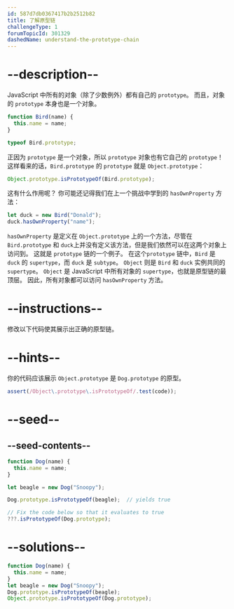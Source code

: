 ```yaml
---
id: 587d7db0367417b2b2512b82
title: 了解原型链
challengeType: 1
forumTopicId: 301329
dashedName: understand-the-prototype-chain
---
```


# --description--

JavaScript 中所有的对象（除了少数例外）都有自己的 `prototype`。 而且，对象的 `prototype` 本身也是一个对象。

```js
function Bird(name) {
  this.name = name;
}

typeof Bird.prototype;
```

正因为 `prototype` 是一个对象，所以 `prototype` 对象也有它自己的 `prototype`！ 这样看来的话，`Bird.prototype` 的 `prototype` 就是 `Object.prototype`：

```js
Object.prototype.isPrototypeOf(Bird.prototype);
```

这有什么作用呢？ 你可能还记得我们在上一个挑战中学到的 `hasOwnProperty` 方法：

```js
let duck = new Bird("Donald");
duck.hasOwnProperty("name");
```

`hasOwnProperty` 是定义在 `Object.prototype` 上的一个方法，尽管在 `Bird.prototype` 和 `duck`上并没有定义该方法，但是我们依然可以在这两个对象上访问到。 这就是 `prototype` 链的一个例子。 在这个`prototype` 链中，`Bird` 是 `duck` 的 `supertype`，而 `duck` 是 `subtype`。 `Object` 则是 `Bird` 和 `duck` 实例共同的 `supertype`。 `Object` 是 JavaScript 中所有对象的 `supertype`，也就是原型链的最顶层。 因此，所有对象都可以访问 `hasOwnProperty` 方法。

# --instructions--

修改以下代码使其展示出正确的原型链。

# --hints--

你的代码应该展示 `Object.prototype` 是 `Dog.prototype` 的原型。

```js
assert(/Object\.prototype\.isPrototypeOf/.test(code));
```

# --seed--

## --seed-contents--

```js
function Dog(name) {
  this.name = name;
}

let beagle = new Dog("Snoopy");

Dog.prototype.isPrototypeOf(beagle);  // yields true

// Fix the code below so that it evaluates to true
???.isPrototypeOf(Dog.prototype);
```

# --solutions--

```js
function Dog(name) {
  this.name = name;
}
let beagle = new Dog("Snoopy");
Dog.prototype.isPrototypeOf(beagle);
Object.prototype.isPrototypeOf(Dog.prototype);
```
